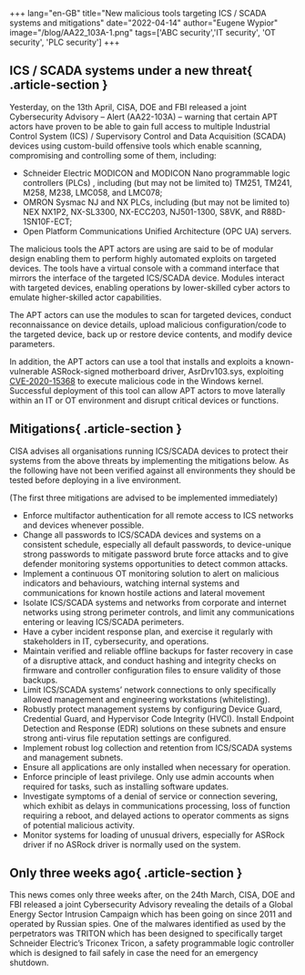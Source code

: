 +++
lang="en-GB"
title="New malicious tools targeting ICS / SCADA systems and mitigations"
date="2022-04-14"
author="Eugene Wypior"
image="/blog/AA22_103A-1.png"
tags=['ABC security','IT security', 'OT security', 'PLC security']
+++


## **ICS / SCADA systems under a new threat**{ .article-section }

Yesterday, on the 13th April, CISA, DOE and FBI released a joint Cybersecurity Advisory – Alert (AA22-103A) – warning that certain APT actors have proven to be able to gain full access to multiple Industrial Control System (ICS) / Supervisory Control and Data Acquisition (SCADA) devices using custom-build offensive tools which enable scanning, compromising and controlling some of them, including:

*   Schneider Electric MODICON and MODICON Nano programmable logic controllers (PLCs) , including (but may not be limited to) TM251, TM241, M258, M238, LMC058, and LMC078;
*   OMRON Sysmac NJ and NX PLCs, including (but may not be limited to) NEX NX1P2, NX-SL3300, NX-ECC203, NJ501-1300, S8VK, and R88D-1SN10F-ECT;
*   Open Platform Communications Unified Architecture (OPC UA) servers.

The malicious tools the APT actors are using are said to be of modular design enabling them to perform highly automated exploits on targeted devices. The tools have a virtual console with a command interface that mirrors the interface of the targeted ICS/SCADA device. Modules interact with targeted devices, enabling operations by lower-skilled cyber actors to emulate higher-skilled actor capabilities.

The APT actors can use the modules to scan for targeted devices, conduct reconnaissance on device details, upload malicious configuration/code to the targeted device, back up or restore device contents, and modify device parameters. 

In addition, the APT actors can use a tool that installs and exploits a known-vulnerable ASRock-signed motherboard driver, AsrDrv103.sys, exploiting [CVE-2020-15368](https://nvd.nist.gov/vuln/detail/CVE-2020-15368?msclkid=85419d5cb4e011ecb9c6a9a06c66a82f) to execute malicious code in the Windows kernel. Successful deployment of this tool can allow APT actors to move laterally within an IT or OT environment and disrupt critical devices or functions.

## **Mitigations**{ .article-section }

CISA advises all organisations running ICS/SCADA devices to protect their systems from the above threats by implementing the mitigations below. As the following have not been verified against all environments they should be tested before deploying in a live environment.

(The first three mitigations are advised to be implemented immediately)

*   Enforce multifactor authentication for all remote access to ICS networks and devices whenever possible.
*   Change all passwords to ICS/SCADA devices and systems on a consistent schedule, especially all default passwords, to device-unique strong passwords to mitigate password brute force attacks and to give defender monitoring systems opportunities to detect common attacks.
*   Implement a continuous OT monitoring solution to alert on malicious indicators and behaviours, watching internal systems and communications for known hostile actions and lateral movement
*   Isolate ICS/SCADA systems and networks from corporate and internet networks using strong perimeter controls, and limit any communications entering or leaving ICS/SCADA perimeters.
*   Have a cyber incident response plan, and exercise it regularly with stakeholders in IT, cybersecurity, and operations.
*   Maintain verified and reliable offline backups for faster recovery in case of a disruptive attack, and conduct hashing and integrity checks on firmware and controller configuration files to ensure validity of those backups.
*   Limit ICS/SCADA systems’ network connections to only specifically allowed management and engineering workstations (whitelisting).
*   Robustly protect management systems by configuring Device Guard, Credential Guard, and Hypervisor Code Integrity (HVCI). Install Endpoint Detection and Response (EDR) solutions on these subnets and ensure strong anti-virus file reputation settings are configured.
*   Implement robust log collection and retention from ICS/SCADA systems and management subnets.
*   Ensure all applications are only installed when necessary for operation.
*   Enforce principle of least privilege. Only use admin accounts when required for tasks, such as installing software updates.
*   Investigate symptoms of a denial of service or connection severing, which exhibit as delays in communications processing, loss of function requiring a reboot, and delayed actions to operator comments as signs of potential malicious activity.
*   Monitor systems for loading of unusual drivers, especially for ASRock driver if no ASRock driver is normally used on the system.

## **Only three weeks ago**{ .article-section }

This news comes only three weeks after, on the 24th March, CISA, DOE and FBI released a joint Cybersecurity Advisory revealing the details of a Global Energy Sector Intrusion Campaign which has been going on since 2011 and operated by Russian spies. One of the malwares identified as used by the perpetrators was TRITON which has been designed to specifically target Schneider Electric’s Triconex Tricon, a safety programmable logic controller which is designed to fail safely in case the need for an emergency shutdown.